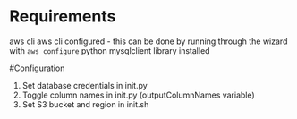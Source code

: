 # Requirements
aws cli
aws cli configured - this can be done by running through the wizard with `aws configure`
python mysqlclient library installed

#Configuration

1. Set database credentials in init.py
2. Toggle column names in init.py (outputColumnNames variable)
3. Set S3 bucket and region in init.sh
